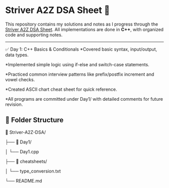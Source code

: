 # Striver A2Z DSA Sheet 🚀

This repository contains my solutions and notes as I progress through the [Striver A2Z DSA Sheet](https://takeuforward.org/strivers-a2z-dsa-course/strivers-a2z-dsa-course-sheet-2/). All implementations are done in **C++**, with organized code and supporting notes.

---


✅ Day 1: C++ Basics & Conditionals
*Covered basic syntax, input/output, data types.

*Implemented simple logic using if-else and switch-case statements.

*Practiced common interview patterns like prefix/postfix increment and vowel checks.

*Created ASCII chart cheat sheet for quick reference.

*All programs are committed under Day1/ with detailed comments for future revision.


## 📁 Folder Structure


📁 Striver-A2Z-DSA/

  ├── 📁 Day1/
  
  │   └── Day1.cpp
  
  ├── 📁 cheatsheets/
  
  │   └── type_conversion.txt
  
  └── README.md

